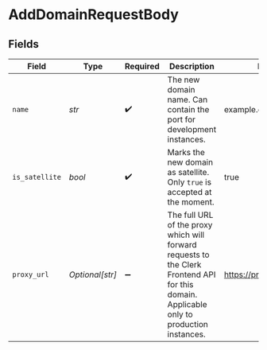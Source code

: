 # AddDomainRequestBody


## Fields

| Field                                                                                                                                     | Type                                                                                                                                      | Required                                                                                                                                  | Description                                                                                                                               | Example                                                                                                                                   |
| ----------------------------------------------------------------------------------------------------------------------------------------- | ----------------------------------------------------------------------------------------------------------------------------------------- | ----------------------------------------------------------------------------------------------------------------------------------------- | ----------------------------------------------------------------------------------------------------------------------------------------- | ----------------------------------------------------------------------------------------------------------------------------------------- |
| `name`                                                                                                                                    | *str*                                                                                                                                     | :heavy_check_mark:                                                                                                                        | The new domain name. Can contain the port for development instances.                                                                      | example.com                                                                                                                               |
| `is_satellite`                                                                                                                            | *bool*                                                                                                                                    | :heavy_check_mark:                                                                                                                        | Marks the new domain as satellite. Only `true` is accepted at the moment.                                                                 | true                                                                                                                                      |
| `proxy_url`                                                                                                                               | *Optional[str]*                                                                                                                           | :heavy_minus_sign:                                                                                                                        | The full URL of the proxy which will forward requests to the Clerk Frontend API for this domain. Applicable only to production instances. | https://proxy.example.com                                                                                                                 |